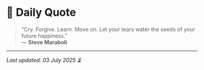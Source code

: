 # 📜 Daily Quote

> "Cry. Forgive. Learn. Move on. Let your tears water the seeds of your future happiness."  
> — **Steve Maraboli**

---

_Last updated: 03 July 2025 ⏳_
